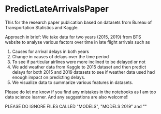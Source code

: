 # PredictLateArrivalsPaper
This for the research paper publication based on datasets from Bureau of Transportation Statistics and Kaggle.

Approach in brief:
We take data for two years (2015, 2019) from BTS website to analyse various factors over time in late flight arrivals such as
1) Causes for arrival delays in both years
2) Change in causes of delays over the time period
3) To see if particular airlines were more inclined to be delayed or not
4) We add weather data from Kaggle to 2015 dataset and then predict delays for both 2015 and 2019 datasets to see if weather data used had enough impact on predicting delays.
5) We visualize data to summarize various features in datasets.

Please do let me know if you find any mistakes in the notebooks as I am too data science learner. And any suggestions are also welcome!!

PLEASE DO IGNORE FILES CALLED "MODELS", "MODELS 2019" and ""
